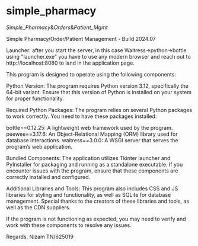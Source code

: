 # simple_pharmacy
_Simple_Pharmacy_&amp;_Orders_&amp;_Patient_Mgmt_

Simple Pharmacy/Order/Patient Management - Build 2024.07

Launcher:
after you start the server, in this case Waitress->python->bottle using "launcher.exe"
you have to use any modern browser and reach out to http://localhost:8080 to land in the application page.

This program is designed to operate using the following components:

Python Version:
The program requires Python version 3.12, specifically the 64-bit variant. Ensure that this version of Python is installed on your system for proper functionality.

Required Python Packages:
The program relies on several Python packages to work correctly. You need to have these packages installed:

bottle==0.12.25: A lightweight web framework used by the program.
peewee==3.17.6: An Object-Relational Mapping (ORM) library used for database interactions.
waitress==3.0.0: A WSGI server that serves the program’s web application.

Bundled Components:
The application utilizes Tkinter launcher and PyInstaller for packaging and running as a standalone executable. If you encounter issues with the program, ensure that these components are correctly installed and configured.

Additional Libraries and Tools:
This program also includes CSS and JS libraries for styling and functionality, as well as SQLite for database management. Special thanks to the creators of these libraries and tools, as well as the CDN suppliers.

If the program is not functioning as expected, you may need to verify and work with these components to resolve any issues.



Regards,
Nizam
TN/625019
